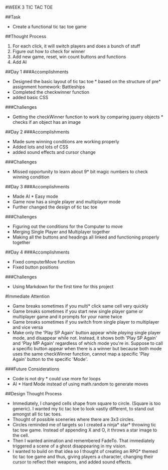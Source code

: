 #WEEK 3 TIC TAC TOE

##Task
* Create a functional tic tac toe game

##Thought Process

1. For each click, it will switch players and does a bunch of stuff
2. Figure out how to check for winner
3. Add new game, reset, win count buttons and functions
4. Add AI

##Day 1
###Accomplishments
* Designed the basic layout of tic tac toe *  based on the structure of pre* assignment homework: Battleships
* Completed the checkwinner function
* added basic CSS

###Challenges
* Getting the checkWinner function to work by comparing jquery objects *  checks if an object has an image

##Day 2
###Accomplishments
* Made sure winning conditions are working properly
* Added lots and lots of CSS
* added sound effects and cursor change

###Challenges
* Missed opportunity to learn about 9* bit magic numbers to check winning condition

##Day 3
###Accomplishments
* Made AI *  Easy mode
* Game now has a single player and multiplayer mode
* Further changed the design of tic tac toe

###Challenges
* Figuring out the conditions for the Computer to move
* Merging Single Player and Multiplayer together
* Making all the buttons and headings all linked and functioning properly together

##Day 4
###Accomplishments
* Fixed computerMove function
* Fixed button positions

###Challenges
* Using Markdown for the first time for this project

#Immediate Attention
* Game breaks sometimes if you multi* click same cell very quickly
* Game breaks sometimes if you start new single player game or multiplayer game and it prompts for your name twice
* Game breaks sometimes if you switch from single player to multiplayer and vice versa
* Make only the 'Play SP Again' button appear while _playing_ single player mode, and disappear while not. Instead, it shows both 'Play SP Again' and 'Play MP Again' regardless of which mode you're in. Suppose to call a specific button appear when there is a winner but because both mode uses the same checkWinner function, cannot map a specific 'Play Again' button to the specific 'Mode'.

###Future Considerations
* Code is not dry *  could use more for loops
* AI *  Hard Mode instead of using math.random to generate moves

##Design Thought Process
* Immediately, I changed cells shape from square to circle. (Square is too generic). I wanted my tic tac toe to look vastly different, to stand out amongst all tic tac toes.
* Thought of possible sceneries where there are 3x3 circles.
* Circles reminded me of targets so I created a ninja* star* throwing tic tac tow game. Instead of appending X and O, it throws a star image to the cell.
* Then I wanted animation and remembered FadeTo. That immediately triggered a scene of a ghost disappearing in my vision.
* I wanted to build on that idea so I thought of creating an RPG* themed tic tac toe game and thus, giving players a character, changing their cursor to reflect their weapons, and added sound effects.
